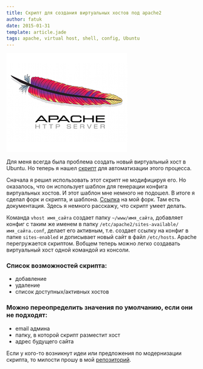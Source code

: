 ```yaml
---
title: Скрипт для создания виртуальных хостов под apache2
author: fatuk
date: 2015-01-31
template: article.jade
tags: apache, virtual host, shell, config, Ubuntu
---
```


![apache](apache.png)

Для меня всегда была проблема создать новый виртуальный хост в Ubuntu.
Но теперь я нашел [скрипт](https://gist.github.com/gistwebdev/5666279) для автоматизации этого процесса.
<span class="more"></span>

Сначала я решил использовать этот скрипт не модифицируя его. Но оказалось, что он использует шаблон для генерации конфига виртуальных хостов. И этот шаблон мне немного не подошел. В итоге я сделал форк и скрипта, и шаблона. [Ссылка](https://github.com/fatuk/vhost) на мой форк. Там есть документация. Здесь я немного расскажу, что скрипт умеет делать.

Команда `vhost имя_сайта` создает папку `~/www/имя_сайта`, добавляет конфиг с таким же именем в папку `/etc/apache2/sites-available/имя_сайта.conf`, делает его активным, т.е. создает ссылку на конфиг в папке `sites-enabled` и дописывает новый сайт в файл `/etc/hosts`. Apache перегружается скриптом. Вобщем теперь можно легко создавать виртуальный хост одной командой из консоли.

### Список возможностей скрипта:

* добавление
* удаление
* список доступных/активных хостов

### Можно переопределить значения по умолчанию, если они не подходят:
* email админа
* папку, в которой скрипт разместит хост
* адрес будущего сайта

Если у кого-то возникнут идеи или предложения по модернизации скрипта, то милости прошу в мой [репозиторий](https://github.com/fatuk/vhost).
